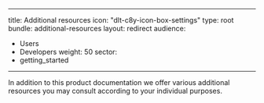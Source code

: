 
---
title: Additional resources
icon: "dlt-c8y-icon-box-settings"
type: root
bundle: additional-resources
layout: redirect
audience:
  - Users
  - Developers
weight: 50
sector:
  - getting_started
---

In addition to this product documentation we offer various additional resources you may consult according to your individual purposes.
